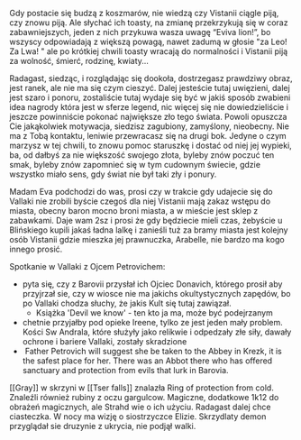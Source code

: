 Gdy postacie się budzą z koszmarów, nie wiedzą czy Vistanii ciągle piją, czy znowu piją. Ale słychać ich toasty, na zmianę przekrzykują się w coraz zabawniejszych, jeden z nich przykuwa wasza uwagę “Eviva lion!”, bo wszyscy odpowiadają z większą powagą, nawet zadumą w głosie "za Leo! Za Lwa! " ale po krótkiej chwili toasty wracają do normalności i Vistanii piją za wolność, śmierć, rodzinę, kwiaty... 

Radagast, siedząc, i rozglądając się dookoła, dostrzegasz prawdziwy obraz, jest ranek, ale nie ma się czym cieszyć. Dalej jesteście tutaj uwięzieni, dalej jest szaro i ponoru, zostaliście tutaj wydaje się być w jakiś sposób zwabieni idea nagrody która jest w sferze legend, nic więcej się nie dowiedzieliście i jeszcze powinniście pokonać największe zło tego świata. Powoli opuszcza Cie jakąkolwiek motywacja, siedzisz zagubiony, zamyślony, nieobecny. Nie ma z Tobą kontaktu, leniwie przewracasz się na drugi bok. Jedyne o czym marzysz w tej chwili, to znowu pomoc staruszkę i dostać od niej jej wypieki, ba, od dałbyś za nie większość swojego złota, byleby znów poczuć ten smak, byleby znów zapomnieć się w tym cudownym świecie, gdzie wszystko miało sens, gdy świat nie był taki zły i ponury. 

Madam Eva podchodzi do was, prosi czy w trakcie gdy udajecie się do Vallaki nie zrobili byście czegoś dla niej
Vistanii mają zakaz wstępu do miasta, obecny baron mocno broni miasta, a w mieście jest sklep z zabawkami.
Daje wam 2sz i prosi że gdy będziecie mieli czas, żebyście u Blińskiego kupili jakaś ładna lalkę i zanieśli tuż za bramy miasta jest kolejny osób Vistanii gdzie mieszka jej prawnuczka, Arabelle, nie bardzo ma kogo innego prosić. 


Spotkanie w Vallaki z Ojcem Petrovichem:
* pyta się, czy z Barovii przysłał ich Ojciec Donavich, którego prosił aby przyjrzał sie, czy w wiosce nie ma jakichs okultystycznych zapędów, bo po Vallaki chodza słuchy, że jakis Kult się tutaj zawiązał.
	* Książka 'Devil we know' - ten kto ja ma, może być podejrzanym
* chetnie przyjałby pod opieke Ireene, tylko ze jest jeden mały problem. Kości Sw Andrala, które służyły jako relikwie i odpedzały złe siły, dawały ochrone i bariere Vallaki, zostały skradzione
*  Father Petrovich will suggest she be taken to the Abbey in Krezk, it is the safest place for her. There was an Abbot there who has offered sanctuary and protection from evils that lurk in Barovia.

[[Gray]] w skrzyni w [[Tser falls]] znalazła Ring of protection from cold.
Znaleźli również rubiny z oczu gargulcow. Magiczne, dodatkowe 1k12 do obrażeń magicznych, ale Strahd wie o ich użyciu.
Radagast dalej chce ciasteczka. W nocy ma wizję o siostrzyczce Elizie. 
Skrzydlaty demon przyglądał sie druzynie z ukrycia, nie podjął walki.

